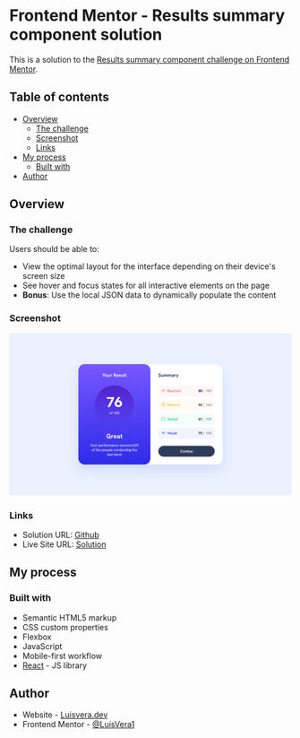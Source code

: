 # Frontend Mentor - Results summary component solution

This is a solution to the [Results summary component challenge on Frontend Mentor](https://www.frontendmentor.io/challenges/results-summary-component-CE_K6s0maV).

## Table of contents

- [Overview](#overview)
  - [The challenge](#the-challenge)
  - [Screenshot](#screenshot)
  - [Links](#links)
- [My process](#my-process)
  - [Built with](#built-with)
- [Author](#author)

## Overview

### The challenge

Users should be able to:

- View the optimal layout for the interface depending on their device's screen size
- See hover and focus states for all interactive elements on the page
- **Bonus**: Use the local JSON data to dynamically populate the content

### Screenshot

![](./public/Screenshot.png)

### Links

- Solution URL: [Github](https://github.com/LuisVera1/FrontendMentor-Results-summary-component)
- Live Site URL: [Solution](https://frontend-mentor-results-summary-component-lilac.vercel.app/)

## My process

### Built with

- Semantic HTML5 markup
- CSS custom properties
- Flexbox
- JavaScript
- Mobile-first workflow
- [React](https://reactjs.org/) - JS library

## Author

- Website - [Luisvera.dev](https://www.luisvera.dev)
- Frontend Mentor -
  [@LuisVera1](https://www.frontendmentor.io/profile/LuisVera1)



